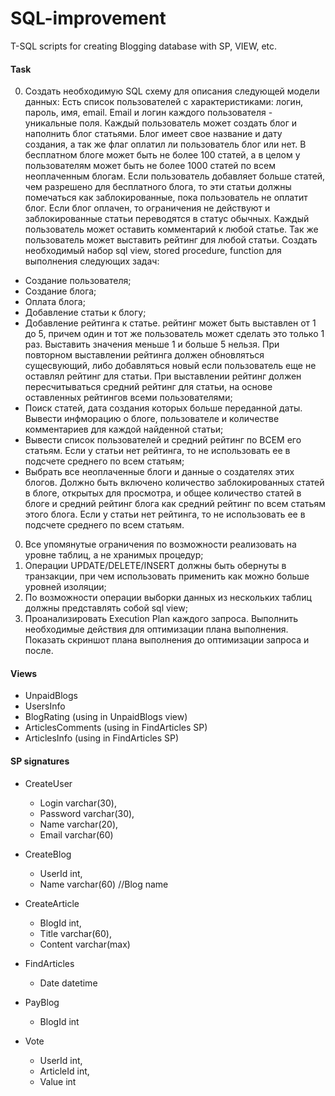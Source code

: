 # SQL-improvement
T-SQL scripts for creating Blogging database with SP, VIEW, etc.

#### Task
0. Создать необходимую SQL схему для описания следующей модели данных:
Есть список пользователей с характеристиками: логин, пароль, имя, email. Email и логин каждого пользователя - уникальные поля. Каждый пользователь может создать блог и наполнить блог статьями. Блог имеет свое название и дату создания, а так же флаг оплатил ли пользователь блог или нет. В бесплатном блоге может быть не более 100 статей, а в целом у пользователям может быть не более 1000 статей по всем неоплаченным блогам. Если пользователь добавляет больше статей, чем разрешено для бесплатного блога, то эти статьи должны помечаться как заблокированные, пока пользователь не оплатит блог. Если блог оплачен, то ограничения не действуют и заблокированные статьи переводятся в статус обычных. Каждый пользователь может оставить комментарий к любой статье. Так же пользователь может выставить рейтинг для любой статьи.
Создать необходимый набор sql view, stored procedure, function для выполнения следующих задач:
  * Создание пользователя;
  * Создание блога;
  * Оплата блога;
  * Добавление статьи к блогу;
  * Добавление рейтинга к статье. рейтинг может быть выставлен от 1 до 5, причем один и тот же пользователь может сделать это только 1 раз. Выставить значения меньше 1 и больше 5 нельзя. При повторном выставлении рейтинга должен обновляться сущесвующий, либо добавляться новый если пользователь еще не оставлял рейтинг для статьи. При выставлении рейтинг должен пересчитываться средний рейтинг для статьи, на основе оставленных рейтингов всеми пользователями;
  * Поиск статей, дата создания которых больше переданной даты. Вывести инфморацию о блоге, пользователе и количестве комментариев для каждой найденной статьи;
  * Вывести список пользователей и средний рейтинг по ВСЕМ его статьям. Если у статьи нет рейтинга, то не использовать ее в подсчете среднего по всем статьям;
  * Выбрать все неоплаченные блоги и данные о создателях этих блогов. Должно быть включено количество заблокированных статей в блоге, открытых для просмотра, и общее количество статей в блоге и средний рейтинг блога как средний рейтинг по всем статьям этого блога. Если у статьи нет рейтинга, то не использовать ее в подсчете среднего по всем статьям.

0. Все упомянутые ограничения по возможности реализовать на уровне таблиц, а не хранимых процедур;
0. Операции UPDATE/DELETE/INSERT должны быть обернуты в транзакции, при чем использовать применить как можно больше уровней изоляции;
0. По возможности операции выборки данных из нескольких таблиц должны представлять собой sql view;
0. Проанализировать Execution Plan каждого запроса. Выполнить необходимые действия для оптимизации плана выполнения. Показать скриншот плана выполнения до оптимизации запроса и после.

#### Views
* UnpaidBlogs
* UsersInfo
* BlogRating (using in UnpaidBlogs view)
* ArticlesComments (using in FindArticles SP)
* ArticlesInfo (using in FindArticles SP)

#### SP signatures
* CreateUser
  * Login varchar(30),
  * Password varchar(30),
  * Name varchar(20),
  * Email varchar(60)
  
* CreateBlog
  * UserId int,
  * Name varchar(60) //Blog name
  
* CreateArticle
  * BlogId int,
  * Title varchar(60),
  * Content varchar(max)

* FindArticles
  * Date datetime
  
* PayBlog
  * BlogId int
  
* Vote
  * UserId int,
  * ArticleId int,
  * Value int
